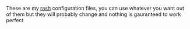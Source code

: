 These are my [rash](https://github.com/willghatch/racket-rash) configuration files, you can use whatever you want out of them but they will probably change and nothing is gauranteed to work perfect
